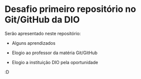 # Desafio primeiro repositório no Git/GitHub da DIO

Serão apresentado neste repositório:

 - Alguns aprendizados
 
 - Elogio ao professor da matéria Git/GitHub
 
 - Elogio a instituição DIO pela oportunidade 
 
 :D
 
 
 






